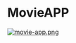 # MovieAPP

[![movie-app.png](https://i.postimg.cc/rmvNjQJV/movie-app.png)](https://postimg.cc/sQ4WDPqq)
